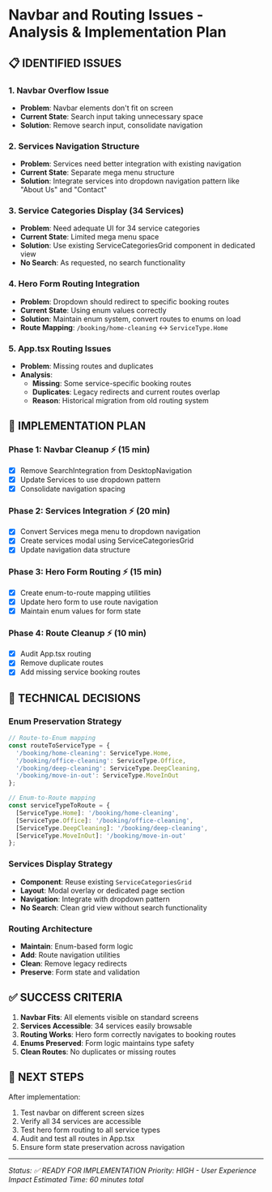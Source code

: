 
# Navbar and Routing Issues - Analysis & Implementation Plan

## 📋 IDENTIFIED ISSUES

### 1. **Navbar Overflow Issue**
- **Problem**: Navbar elements don't fit on screen
- **Current State**: Search input taking unnecessary space
- **Solution**: Remove search input, consolidate navigation

### 2. **Services Navigation Structure**
- **Problem**: Services need better integration with existing navigation
- **Current State**: Separate mega menu structure
- **Solution**: Integrate services into dropdown navigation pattern like "About Us" and "Contact"

### 3. **Service Categories Display (34 Services)**
- **Problem**: Need adequate UI for 34 service categories
- **Current State**: Limited mega menu space
- **Solution**: Use existing ServiceCategoriesGrid component in dedicated view
- **No Search**: As requested, no search functionality

### 4. **Hero Form Routing Integration**
- **Problem**: Dropdown should redirect to specific booking routes
- **Current State**: Using enum values correctly
- **Solution**: Maintain enum system, convert routes to enums on load
- **Route Mapping**: `/booking/home-cleaning` ↔ `ServiceType.Home`

### 5. **App.tsx Routing Issues**
- **Problem**: Missing routes and duplicates
- **Analysis**: 
  - **Missing**: Some service-specific booking routes
  - **Duplicates**: Legacy redirects and current routes overlap
  - **Reason**: Historical migration from old routing system

## 🎯 IMPLEMENTATION PLAN

### **Phase 1: Navbar Cleanup** ⚡ (15 min)
- [x] Remove SearchIntegration from DesktopNavigation
- [x] Update Services to use dropdown pattern
- [x] Consolidate navigation spacing

### **Phase 2: Services Integration** ⚡ (20 min)
- [x] Convert Services mega menu to dropdown navigation
- [x] Create services modal using ServiceCategoriesGrid
- [x] Update navigation data structure

### **Phase 3: Hero Form Routing** ⚡ (15 min)
- [x] Create enum-to-route mapping utilities
- [x] Update hero form to use route navigation
- [x] Maintain enum values for form state

### **Phase 4: Route Cleanup** ⚡ (10 min)
- [x] Audit App.tsx routing
- [x] Remove duplicate routes
- [x] Add missing service booking routes

## 🔧 TECHNICAL DECISIONS

### **Enum Preservation Strategy**
```typescript
// Route-to-Enum mapping
const routeToServiceType = {
  '/booking/home-cleaning': ServiceType.Home,
  '/booking/office-cleaning': ServiceType.Office,
  '/booking/deep-cleaning': ServiceType.DeepCleaning,
  '/booking/move-in-out': ServiceType.MoveInOut
};

// Enum-to-Route mapping  
const serviceTypeToRoute = {
  [ServiceType.Home]: '/booking/home-cleaning',
  [ServiceType.Office]: '/booking/office-cleaning',
  [ServiceType.DeepCleaning]: '/booking/deep-cleaning',
  [ServiceType.MoveInOut]: '/booking/move-in-out'
};
```

### **Services Display Strategy**
- **Component**: Reuse existing `ServiceCategoriesGrid`
- **Layout**: Modal overlay or dedicated page section
- **Navigation**: Integrate with dropdown pattern
- **No Search**: Clean grid view without search functionality

### **Routing Architecture**
- **Maintain**: Enum-based form logic
- **Add**: Route navigation utilities
- **Clean**: Remove legacy redirects
- **Preserve**: Form state and validation

## ✅ SUCCESS CRITERIA

1. **Navbar Fits**: All elements visible on standard screens
2. **Services Accessible**: 34 services easily browsable
3. **Routing Works**: Hero form correctly navigates to booking routes
4. **Enums Preserved**: Form logic maintains type safety
5. **Clean Routes**: No duplicates or missing routes

## 🚀 NEXT STEPS

After implementation:
1. Test navbar on different screen sizes
2. Verify all 34 services are accessible
3. Test hero form routing to all service types
4. Audit and test all routes in App.tsx
5. Ensure form state preservation across navigation

---

*Status: ✅ READY FOR IMPLEMENTATION*
*Priority: HIGH - User Experience Impact*
*Estimated Time: 60 minutes total*
